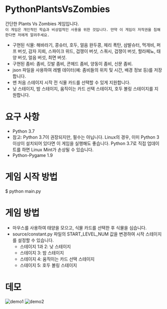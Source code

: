 # PythonPlantsVsZombies
  간단한 Plants Vs Zombies 게임입니다. <br>
  `이 게임은 개인적인 학습과 비상업적인 사용을 위한 것입니다. 만약 이 게임이 저작권을 침해한다면 저에게 알려주세요.`
* 구현된 식물: 해바라기, 콩슈터, 호두, 얼음 완두콩, 체리 폭탄, 삼발슈터, 먹개비, 퍼프 버섯, 감자 지뢰, 스파이크 위드, 겁쟁이 버섯, 스쿼시, 겁쟁이 버섯, 할라페뇨, 태양 버섯, 얼음 버섯, 최면 버섯.
* 구현된 좀비: 좀비, 깃발 좀비, 콘헤드 좀비, 양동이 좀비, 신문 좀비.
* json 파일을 사용하여 레벨 데이터(예: 좀비들의 위치 및 시간, 배경 정보 등)를 저장합니다.
* 맨 처음 스테이지 시작 전 식물 카드를 선택할 수 있게 지원합니다.
* 낮 스테이지, 밤 스테이지, 움직이는 카드 선택 스테이지, 호두 볼링 스테이지를 지원합니다.

# 요구 사항
* Python 3.7 
* 참고: Python 3.7이 권장되지만, 필수는 아닙니다. Linux의 경우, 이미 Python 3 이상이 설치되어 있다면 이 게임을 실행해도 좋습니다. Python 3.7로 직접 업데이트를 하면 Linux Mint가 손상될 수 있습니다.
* Python-Pygame 1.9

# 게임 시작 방법
$ python main.py

# 게임 방법
* 마우스를 사용하여 태양을 모으고, 식물 카드를 선택한 후 식물을 심습니다. 
* source/constant.py 파일의 START_LEVEL_NUM 값을 변경하여 시작 스테이지를 설정할 수 있습니다.
  * 스테이지 1과 2: 낮 스테이지
  * 스테이지 3: 밤 스테이지
  * 스테이지 4: 움직이는 카드 선택 스테이지
  * 스테이지 5: 호두 볼링 스테이지

# 데모
![demo1](https://raw.githubusercontent.com/marblexu/PythonPlantsVsZombies/master/demo/demo1.jpg)
![demo2](https://raw.githubusercontent.com/marblexu/PythonPlantsVsZombies/master/demo/demo2.jpg)

